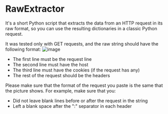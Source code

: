 # RawExtractor
It's a short Python script that extracts the data from an HTTP request in its raw format, so you can use the resulting dictionaries in a classic Python request.

It was tested only with GET requests, and the raw string should have the following format:
![image](https://user-images.githubusercontent.com/50599731/206590183-e73759b3-c12c-40bf-9a87-bd587e9b8189.png)

- The first line must be the request line
- The second line must have the host
- The third line must have the cookies (if the request has any)
- The rest of the request should be the headers

Please make sure that the format of the request you paste is the same that the picture shows. For example, make sure that you:
- Did not leave blank lines before or after the request in the string
- Left a blank space after the ":" separator in each header
